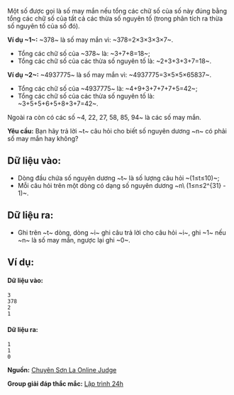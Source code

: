Một số được gọi là số may mắn nếu tổng các chữ số của số này đúng bằng tổng các chữ số của tất cả các thừa số nguyên tố (trong phân tích ra thừa số nguyên tố của số đó).

**Ví dụ ~1~:** ~378~ là số may mắn vì: ~378=2×3×3×3×7~.
- Tổng các chữ số của ~378~ là: ~3+7+8=18~;
- Tổng các chữ số của các thừa số nguyên tố là: ~2+3+3+3+7=18~.

**Ví dụ ~2~:** ~4937775~ là số may mắn vì: ~4937775=3×5×5×65837~.
- Tổng các chữ số của ~4937775~ là: ~4+9+3+7+7+7+5=42~;
- Tổng các chữ số của các thừa số nguyên tố là: ~3+5+5+6+5+8+3+7=42~.

Ngoài ra còn có các số ~4, 22, 27, 58, 85, 94~ là các số may mắn.

**Yêu cầu:** Bạn hãy trả lời ~t~ câu hỏi cho biết số nguyên dương ~n~ có phải số may mắn hay không?

## Dữ liệu vào: 
- Dòng đầu chứa số nguyên dương ~t~ là số lượng câu hỏi ~(1≤t≤10)~;
- Mỗi câu hỏi trên một dòng có dạng số nguyên dương ~n\ (1≤n≤2^{31} - 1)~.

## Dữ liệu ra:
- Ghi trên ~t~ dòng, dòng ~i~ ghi câu trả lời cho câu hỏi ~i~, ghi ~1~ nếu ~n~ là số may mắn, ngược lại ghi ~0~.

## Ví dụ:
#### Dữ liệu vào:
```
3
378
2
1
```

#### Dữ liệu ra:
```
1
1
0
```
**Nguồn:** [Chuyên Sơn La Online Judge](http://csloj.ddns.net/)

**Group giải đáp thắc mắc:** [Lập trình 24h](https://www.facebook.com/groups/1386904321519984)
